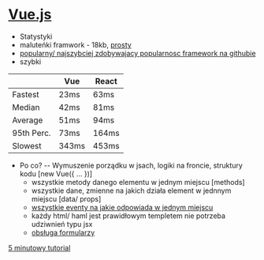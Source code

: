 # [Vue.js](https://vuejs.org/)

[vue]: https://vuejs.org/images/logo.png

* Statystyki
 * maluteńki framwork - 18kb, [prosty](https://vuejs.org/v2/api/) 
 * [popularny/ najszybciej zdobywajacy popularnosc framework na githubie](http://bestof.js.org/tags/framework/trending/this-month)
 * szybki

|            | Vue   | React |
| ---------- | ----- | ----- |
| Fastest    | 23ms  | 63ms  |
| Median     | 42ms  | 81ms  |
| Average	   | 51ms  | 94ms  |
| 95th Perc. | 73ms  | 164ms |
| Slowest	   | 343ms | 453ms |

* Po co? -- Wymuszenie porządku w jsach, logiki na froncie, struktury kodu [new Vue({ ... })]
  * wszystkie metody danego elementu w jednym miejscu [methods]
  * wszystkie dane, zmienne na jakich działa element w jednnym miejscu [data/ props]
  * [wszystkie eventy na jakie odpowiada w jednym miejscu](https://vuejs.org/v2/guide/events.html)
  * każdy html/ haml jest prawidłowym templetem nie potrzeba udziwnień typu jsx
  * [obsługa formularzy](https://vuejs.org/v2/guide/forms.html)

[5 minutowy tutorial](https://vuejs.org/v2/guide/)



